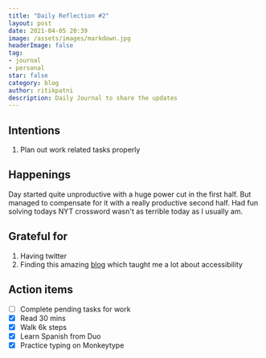 ```yaml
---
title: "Daily Reflection #2"
layout: post
date: 2021-04-05 20:39
image: /assets/images/markdown.jpg
headerImage: false
tag:
- journal
- personal
star: false
category: blog
author: ritikpatni
description: Daily Journal to share the updates
---
```



## Intentions

1. Plan out work related tasks properly

## Happenings

Day started quite unproductive with a huge power cut in the first half. But managed to compensate for it with a really productive second half. Had fun solving todays NYT crossword wasn't as terrible today as I usually am.

## Grateful for

1. Having twitter
2. Finding this amazing [blog](https://www.smashingmagazine.com/2021/03/complete-guide-accessible-front-end-components/) which taught me a lot about accessibility

## Action items

- [ ]  Complete pending tasks for work
- [x]  Read 30 mins
- [x]  Walk 6k steps
- [x]  Learn Spanish from Duo
- [x]  Practice typing on Monkeytype
